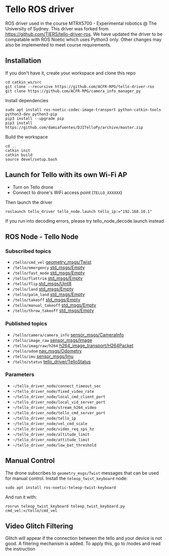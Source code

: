 # Tello ROS driver 

ROS driver used in the course MTRX5700 - Experimental robotics @ The University of Sydney.
This driver was forked from https://github.com/TIERS/tello-driver-ros. We have updated the driver to be compatable with ROS Noetic which uses Python3 only. Other changes may also be implemented to meet course requirements.

## Installation

If you don't have it, create your workspace and clone this repo
```
cd catkin_ws/src
git clone --recursive https://github.com/ACFR-RPG/tello-driver-ros
git clone https://github.com/ACFR-RPG/camera_info_manager_py
```

Install dependencies
```
sudo apt install ros-noetic-codec-image-transport python-catkin-tools python3-dev python3-pip
pip3 install --upgrade pip
pip3 install https://github.com/damiafuentes/DJITelloPy/archive/master.zip
```

Build the workspace
```
cd ..
catkin init
catkin build
source devel/setup.bash
```

## Launch for Tello with its own Wi-Fi AP

- Turn on Tello drone
- Connect to drone's WiFi access point (`TELLO_XXXXXX`)

Then launch the driver
```
roslaunch tello_driver tello_node.launch tello_ip:="192.168.10.1"
```

If you run into decoding errors, please try tello_node_decode.launch instead


## ROS Node - Tello Node

### Subscribed topics
* ```/tello/cmd_vel``` [geometry_msgs/Twist](http://docs.ros.org/api/geometry_msgs/html/msg/Twist.html)
* ```/tello/emergency``` [std_msgs/Empty](http://docs.ros.org/api/std_msgs/html/msg/Empty.html)
* ```/tello/fast_mode``` [std_msgs/Empty](http://docs.ros.org/api/std_msgs/html/msg/Empty.html)
* ```/tello/flattrim``` [std_msgs/Empty](http://docs.ros.org/api/std_msgs/html/msg/Empty.html)
* ```/tello/flip``` [std_msgs/Uint8](http://docs.ros.org/api/std_msgs/html/msg/UInt8.html)
* ```/tello/land``` [std_msgs/Empty](http://docs.ros.org/api/std_msgs/html/msg/Empty.html)
* ```/tello/palm_land``` [std_msgs/Empty](http://docs.ros.org/api/std_msgs/html/msg/Empty.html)
* ```/tello/takeoff``` [std_msgs/Empty](http://docs.ros.org/api/std_msgs/html/msg/Empty.html)
* ```/tello/manual_takeoff``` [std_msgs/Empty](http://docs.ros.org/api/std_msgs/html/msg/Empty.html)
* ```/tello/throw_takeoff``` [std_msgs/Empty](http://docs.ros.org/api/std_msgs/html/msg/Empty.html)

### Published topics
* ```/tello/camera/camera_info``` [sensor_msgs/CameraInfo](http://docs.ros.org/api/sensor_msgs/html/msg/CameraInfo.html)
* ```/tello/image_raw``` [sensor_msgs/Image](http://docs.ros.org/api/sensor_msgs/html/msg/Image.html)
* ```/tello/imag/raw/h264``` [h264_image_transport/H264Packet](https://github.com/tilk/h264_image_transport/blob/master/msg/H264Packet.msg)
* ```/tello/odom``` [nav_msgs/Odometry](http://docs.ros.org/api/nav_msgs/html/msg/Odometry.html)
* ```/tello/imu``` [sensor_msgs/Imu](http://docs.ros.org/api/sensor_msgs/html/msg/Imu.html)
* ```/tello/status``` [tello_driver/TelloStatus](https://github.com/appie-17/tello_driver/blob/development/msg/TelloStatus.msg)

### Parameters
* ```~/tello_driver_node/connect_timeout_sec```
* ```~/tello_driver_node/fixed_video_rate```
* ```~/tello_driver_node/local_cmd_client_port```
* ```~/tello_driver_node/local_vid_server_port```
* ```~/tello_driver_node/stream_h264_video```
* ```~/tello_driver_node/tello_cmd_server_port```
* ```~/tello_driver_node/tello_ip```
* ```~/tello_driver_node/vel_cmd_scale```
* ```~/tello_driver_node/video_req_sps_hz```
* ```~/tello_driver_node/altitude_limit```
* ```~/tello_driver_node/attitude_limit```
* ```~/tello_driver_node/low_bat_threshold```

## Manual Control
The drone subscribes to `geometry_msgs/Twist` messages that can be used for manual control. Install the `teleop_twist_keyboard` node:
```
sudo apt install ros-noetic-teleop-twist-keyboard
```
And run it with:
```
rosrun teleop_twist_keyboard teleop_twist_keyboard.py cmd_vel:=/tello/cmd_vel
```

## Video Glitch Filtering
Glitch will appear if the connection between the tello and your device is not good. A filtering mechanism is added. To apply this, go to /nodes and read the instruction


